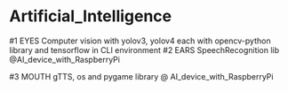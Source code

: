 # Artificial_Intelligence
#1 EYES
Computer vision with yolov3, yolov4 each with opencv-python library and tensorflow in CLI environment
#2 EARS
SpeechRecognition lib @AI_device_with_RaspberryPi

#3 MOUTH
gTTS, os and pygame library @ AI_device_with_RaspberryPi
